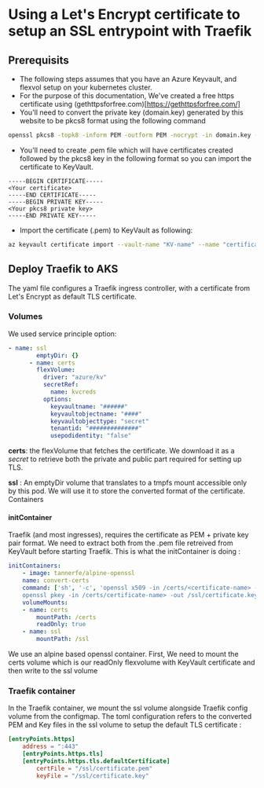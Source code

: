 # Using a Let's Encrypt certificate to setup an SSL entrypoint with Traefik

## Prerequisits

- The following steps assumes that you have an Azure Keyvault, and flexvol setup on your kubernetes cluster.
- For the purpose of this documentation, We've created a free https certificate using (gethttpsforfree.com)[https://gethttpsforfree.com/]
- You'll need to convert the private key (domain.key) generated by this website to be pkcs8 format using the following command

```bash
openssl pkcs8 -topk8 -inform PEM -outform PEM -nocrypt -in domain.key -out pkcs8.key
```

- You'll need to create .pem file which will have certificates created followed by the pkcs8 key in the following format so you can import the certificate to KeyVault.

```pem
-----BEGIN CERTIFICATE-----
<Your certificate>
-----END CERTIFICATE-----
-----BEGIN PRIVATE KEY-----
<Your pkcs8 private key>
-----END PRIVATE KEY-----
```

- Import the certificate (.pem) to KeyVault as following:

```bash
az keyvault certificate import --vault-name "KV-name" --name "certificate-name" --file "./file-name.pem"
```

## Deploy Traefik to AKS

The yaml file configures a Traefik ingress controller, with a certificate from Let's Encrypt as default TLS certificate.

### Volumes

We used service principle option:

```yaml
- name: ssl
        emptyDir: {}
      - name: certs
        flexVolume:
          driver: "azure/kv"
          secretRef:
            name: kvcreds
          options:
            keyvaultname: "######"
            keyvaultobjectname: "####"
            keyvaultobjecttype: "secret"
            tenantid: "##############"
            usepodidentity: "false"
```

__certs__: the flexVolume that fetches the certificate. We download it as a _*secret*_ to retrieve both the private and public part required for setting up TLS.

__ssl__ : An emptyDir volume that translates to a tmpfs mount accessible only by this pod. We will use it to store the converted format of the certificate.
Containers

#### initContainer

Traefik (and most ingresses), requires the certificate as PEM + private key pair format. We need to extract both from the .pem file retreived from KeyVault before starting Traefik. This is what the initContainer is doing :

```yaml
initContainers:
    - image: tannerfe/alpine-openssl
    name: convert-certs
    command: ['sh', '-c', 'openssl x509 -in /certs/<certificate-name> -out /ssl/certificate.pem &&
    openssl pkey -in /certs/certificate-name> -out /ssl/certificate.key']
    volumeMounts:
    - name: certs
        mountPath: /certs
        readOnly: true
    - name: ssl
        mountPath: /ssl
```

We use an alpine based openssl container. First, We need to mount the certs volume which is our readOnly flexvolume with KeyVault certificate and then write to the ssl volume

### Traefik container

In the Traefik container, we mount the ssl volume alongside Traefik config volume from the configmap. The toml configuration refers to the converted PEM and Key files in the ssl volume to setup the default TLS certificate :

```toml
[entryPoints.https]
    address = ":443"
    [entryPoints.https.tls]
    [entryPoints.https.tls.defaultCertificate]
        certFile = "/ssl/certificate.pem"
        keyFile = "/ssl/certificate.key"
```